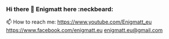 ### Hi there 👋 Enigmatt here :neckbeard:
📫 How to reach me:
  https://www.youtube.com/Enigmatt_eu
  https://www.facebook.com/enigmatt.eu
  enigmatt.eu@gmail.com

<!--
**enigmatt-pl/enigmatt-pl** is a ✨ _special_ ✨ repository because its `README.md` (this file) appears on your GitHub profile.

Here are some ideas to get you started:

- 🔭 I’m currently working on ...
- 🌱 I’m currently learning ...
- 👯 I’m looking to collaborate on ...
- 🤔 I’m looking for help with ...
- 💬 Ask me about ...
- 📫 How to reach me: ...
- 😄 Pronouns: ...
- ⚡ Fun fact: ...
-->
